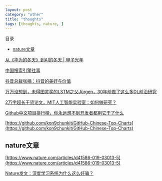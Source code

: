 ```yaml
---
layout: post
category: "other"
title: "thoughts"
tags: [thoughts, nature, ]
---
```


目录

<!-- TOC -->

- [nature文章](#nature%e6%96%87%e7%ab%a0)

<!-- /TOC -->


[从《华为的冬天》到AI的冬天 \| 甲子光年](https://mp.weixin.qq.com/s?__biz=MzU5OTI0NTc3Mg==&mid=2247487438&idx=1&sn=86671a6ce9a6658e8885e13bcc44e37c&chksm=feb6996dc9c1107ba519e52e6911722ca2c2fb0c5c7644cb5cb16ab72106047e729b88363e98&mpshare=1&scene=1&srcid=&sharer_sharetime=1565158831453&sharer_shareid=8e95986c8c4779e3cdf4e60b3c7aa752&pass_ticket=Kz97uXi0CH4ceADUC3ocCNkjZjy%2B0DTtVYOM7n%2FmWttTt5YKTC2DQT9lqCel7dDR#rd)

[中国搜索引擎往事](https://mp.weixin.qq.com/s/4wR-wWGIgaQTj4LCBg-EbA)

[抖音总裁张楠：抖音的美好与价值](https://mp.weixin.qq.com/s/t0B08Fu2cGygEh9Hn8SwXg)

[万万没想到，未得图灵奖的LSTM之父Jürgen，30年前做了这么多DL前沿研究](https://mp.weixin.qq.com/s/hDF-ObBFpR50KogIgPCtRg)

[2万字超长干货论文，MIT人工智能实验室：如何做研究？](https://mp.weixin.qq.com/s/4AL8v3shAjfwoLIGl33lVg)

[Github中文项目排行榜，你永远想不到开发者都用它干了什么](https://mp.weixin.qq.com/s/ExIUslFyu9xDn1UH77sTrQ)

[https://github.com/kon9chunkit/GitHub-Chinese-Top-Charts](https://github.com/kon9chunkit/GitHub-Chinese-Top-Charts)

## nature文章

[https://www.nature.com/articles/d41586-019-03013-5](https://www.nature.com/articles/d41586-019-03013-5)

[Nature发文：深度学习系统为什么这么好骗？](https://mp.weixin.qq.com/s/7emoVh1yjiEqFtCezBgSmg)
